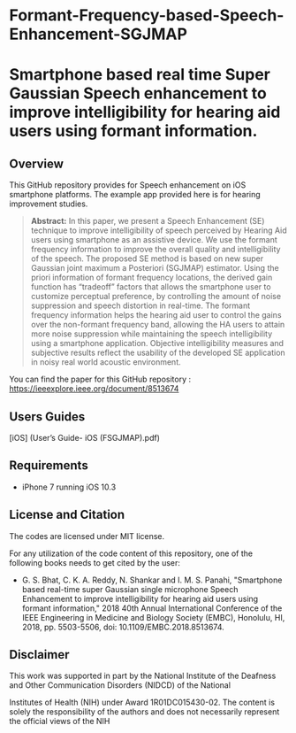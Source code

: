 # Formant-Frequency-based-Speech-Enhancement-SGJMAP

# Smartphone based real time Super Gaussian Speech enhancement to improve intelligibility for hearing aid users using formant information.

## Overview
This GitHub repository provides for Speech enhancement on iOS smartphone platforms. The example app provided here is for hearing improvement studies. 

> **Abstract:** In this paper, we present a Speech Enhancement (SE) technique to improve intelligibility of speech perceived by Hearing Aid users using smartphone as an assistive device. We use the formant frequency information to improve the overall quality and intelligibility of the speech. The proposed SE method is based on new super Gaussian joint maximum a Posteriori (SGJMAP) estimator. Using the priori information of formant frequency locations, the derived gain function has “tradeoff” factors that allows the smartphone user to customize perceptual preference, by controlling the amount of noise suppression and speech distortion in real-time. The formant frequency information helps the hearing aid user to control the gains over the non-formant frequency band, allowing the HA users to attain more noise suppression while maintaining the speech intelligibility using a smartphone application. Objective intelligibility measures and subjective results reflect the usability of the developed SE application in noisy real world acoustic environment.

You can find the paper for this GitHub repository : https://ieeexplore.ieee.org/document/8513674

## Users Guides

[iOS] (User’s Guide- iOS (FSGJMAP).pdf)

## Requirements 
- iPhone 7 running iOS 10.3

## License and Citation
The codes are licensed under MIT license.

For any utilization of the code content of this repository, one of the following books needs to get cited by the user:

- G. S. Bhat, C. K. A. Reddy, N. Shankar and I. M. S. Panahi, "Smartphone based real-time super Gaussian single microphone Speech Enhancement to improve intelligibility for hearing aid users using formant information," 2018 40th Annual International Conference of the IEEE Engineering in Medicine and Biology Society (EMBC), Honolulu, HI, 2018, pp. 5503-5506, doi: 10.1109/EMBC.2018.8513674.

## Disclaimer
This work was supported in part by the National Institute of the Deafness and Other Communication Disorders (NIDCD) of the National

Institutes of Health (NIH) under Award 1R01DC015430-02. The content is solely the responsibility of the authors and does not necessarily represent the official views of the NIH
